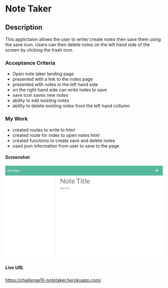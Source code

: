 # Note Taker

## Description 
This applictaion allows the user to write/ create notes then save them using the save icon. Users can then delete notes on the left hand side of the screen by clicking the trash icon.

### Acceptance Criteria
* Open note taker landing page
* presented with a link to the notes page
* presented with notes in the left hand side
* on the right hand side can write notes to save
* save icon saves new notes
* ability to edit existing notes
* ability to delete existing notes from the left hand collumn

### My Work
* created routes to write to html
* created route for index to open notes html
* created functions to create save and delete notes
* used json information from user to save to the page

#### Screenshot
![screenshot](/images/screenshot.png)

##### Live URL
https://challenge10-notetaker.herokuapp.com/